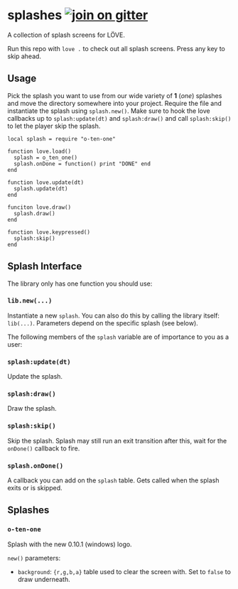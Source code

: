 splashes [![join on gitter](https://badges.gitter.im/love2d-community/splashes.svg)](https://gitter.im/love2d-community/splashes)
========
A collection of splash screens for LÖVE.

Run this repo with `love .` to check out all splash screens.
Press any key to skip ahead.

Usage
-----
Pick the splash you want to use from our wide variety of **1** (*one*) splashes and move the directory somewhere into your project.
Require the file and instantiate the splash using `splash.new()`.
Make sure to hook the love callbacks up to `splash:update(dt)` and `splash:draw()` and call `splash:skip()` to let the player skip the splash.

    local splash = require "o-ten-one"
    
    function love.load()
      splash = o_ten_one()
      splash.onDone = function() print "DONE" end
    end
    
    function love.update(dt)
      splash.update(dt)
    end
    
    funciton love.draw()
      splash.draw()
    end
    
    function love.keypressed()
      splash:skip()
    end

Splash Interface
----------------

The library only has one function you should use:

### `lib.new(...)`
Instantiate a new `splash`. You can also do this by calling the library itself: `lib(...)`.
Parameters depend on the specific splash (see below).

The following members of the `splash` variable are of importance to you as a user:

### `splash:update(dt)`
Update the splash.

### `splash:draw()`
Draw the splash.

### `splash:skip()`
Skip the splash.
Splash may still run an exit transition after this, wait for the `onDone()` callback to fire.

### `splash.onDone()`
A callback you can add on the `splash` table.
Gets called when the splash exits or is skipped.

Splashes
--------

### `o-ten-one`
Splash with the new 0.10.1 (windows) logo.

`new()` parameters:
* `background`: `{r,g,b,a}` table used to clear the screen with. Set to `false` to draw underneath.
